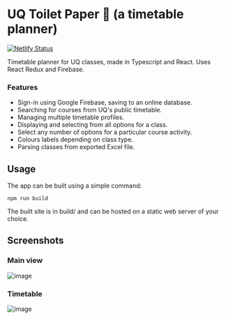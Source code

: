 # UQ Toilet Paper 🧻 (a timetable planner)

[![Netlify Status](https://api.netlify.com/api/v1/badges/6eeee884-eaa1-4ad7-b194-8f6d53342471/deploy-status)](https://app.netlify.com/sites/uqtp/deploys)

Timetable planner for UQ classes, made in Typescript and React. Uses React Redux and Firebase.

### Features
- Sign-in using Google Firebase, saving to an online database.
- Searching for courses from UQ's public timetable.
- Managing multiple timetable profiles.
- Displaying and selecting from all options for a class.
- Select any number of options for a particular course activity.
- Colours labels depending on class type.
- Parsing classes from exported Excel file.

## Usage
The app can be built using a simple command:
```
npm run build
```
The built site is in build/ and can be hosted on a static web server of your choice.

## Screenshots

### Main view  
![image](https://user-images.githubusercontent.com/39479354/87900289-539ea600-ca97-11ea-8924-67cb92a4be64.png)

### Timetable
![image](https://user-images.githubusercontent.com/39479354/87900356-8052bd80-ca97-11ea-8d7f-d3b574c93f82.png)
